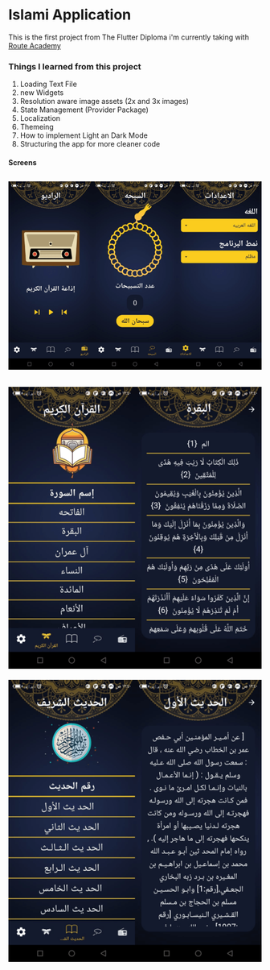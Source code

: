 # Islami Application

This is the first project from The Flutter Diploma i'm currently taking with [Route Academy](https://www.facebook.com/Routelearning)

### Things I learned from this project
1. Loading Text File
2. new Widgets
3. Resolution aware image assets (2x and 3x images)
4. State Management (Provider Package)
5. Localization
6. Themeing
7. How to implement Light an Dark Mode
8. Structuring the app for more cleaner code

#### Screens
![Alt text](1.png)
-------
![Alt text](2.png)
-------
![Alt text](3.png)